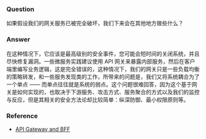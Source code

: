 ### Question

如果假设我们的网关服务已被完全破坏，我们下来会在其他地方做些什么？

### Answer

在这种情况下，它应该是最高级别的安全事件，您可能会短时间的关闭系统，并且尽快修复漏洞。一些微服务实践建议使用 API 网关来暴露内部服务，然后在客户端里编写业务逻辑，这是完全错误的，这种情况下，我们的网关只是一些负载均衡的策略转发，和一些服务发现类的工作，所带来的问题是，我们又将系统耦合为了一个单点 —— 而单点往往就是系统的弱点。这个问题很难回答，因为这个基于网关是如何实现的，也取决于下游服务、攻击方式、服务聚合的方式以及我们的监控与反应，但是其相关的安全方法论却比较简单：纵深防御、最小权限原则等。

### Reference
- [API Gateway and BFF](https://microservices.io/patterns/apigateway.html)
